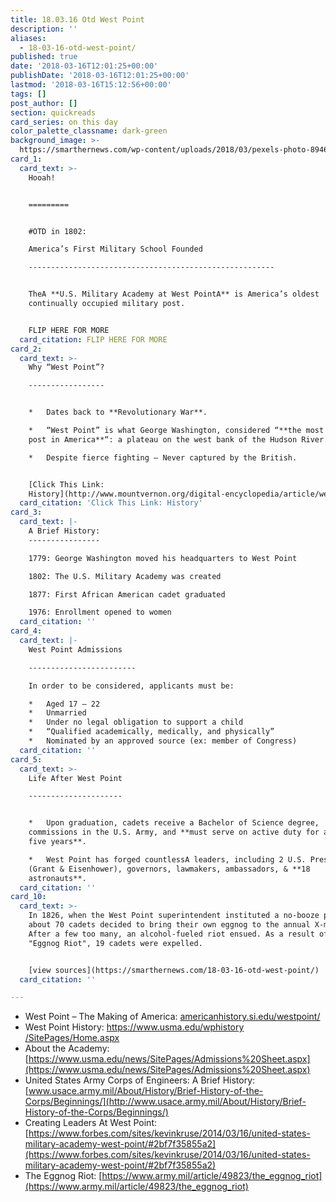 ```yaml
---
title: 18.03.16 Otd West Point
description: ''
aliases:
  - 18-03-16-otd-west-point/
published: true
date: '2018-03-16T12:01:25+00:00'
publishDate: '2018-03-16T12:01:25+00:00'
lastmod: '2018-03-16T15:12:56+00:00'
tags: []
post_author: []
section: quickreads
card_series: on this day
color_palette_classname: dark-green
background_image: >-
  https://smarthernews.com/wp-content/uploads/2018/03/pexels-photo-894631-scaled.jpeg
card_1:
  card_text: >-
    Hooah!  


    =========


    #OTD in 1802:  

    America’s First Military School Founded

    -------------------------------------------------------


    TheA **U.S. Military Academy at West PointA** is America’s oldest
    continually occupied military post.


    FLIP HERE FOR MORE
  card_citation: FLIP HERE FOR MORE
card_2:
  card_text: >-
    Why “West Point”?

    -----------------


    *   Dates back to **Revolutionary War**.

    *   “West Point” is what George Washington, considered “**the most important
    post in America**“: a plateau on the west bank of the Hudson River.

    *   Despite fierce fighting – Never captured by the British.


    [Click This Link:
    History](http://www.mountvernon.org/digital-encyclopedia/article/west-point/)
  card_citation: 'Click This Link: History'
card_3:
  card_text: |-
    A Brief History:
    ----------------

    1779: George Washington moved his headquarters to West Point

    1802: The U.S. Military Academy was created

    1877: First African American cadet graduated

    1976: Enrollment opened to women
  card_citation: ''
card_4:
  card_text: |-
    West Point Admissions  

    ------------------------

    In order to be considered, applicants must be:

    *   Aged 17 – 22
    *   Unmarried
    *   Under no legal obligation to support a child
    *   “Qualified academically, medically, and physically”
    *   Nominated by an approved source (ex: member of Congress)
  card_citation: ''
card_5:
  card_text: >-
    Life After West Point

    ---------------------


    *   Upon graduation, cadets receive a Bachelor of Science degree,
    commissions in the U.S. Army, and **must serve on active duty for at least
    five years**.

    *   West Point has forged countlessA leaders, including 2 U.S. Presidents
    (Grant & Eisenhower), governors, lawmakers, ambassadors, & **18
    astronauts**.
  card_citation: ''
card_10:
  card_text: >-
    In 1826, when the West Point superintendent instituted a no-booze policy,
    about 70 cadets decided to bring their own eggnog to the annual X-mas party.
    After a few too many, an alcohol-fueled riot ensued. As a result of the
    "Eggnog Riot", 19 cadets were expelled.


    [view sources](https://smarthernews.com/18-03-16-otd-west-point/)
  card_citation: ''

---
```

*   West Point – The Making of America: [americanhistory.si.edu/westpoint/](http://americanhistory.si.edu/westpoint/)
*   West Point History: [https://www.usma.edu/wphistory /SitePages/Home.aspx](https://www.usma.edu/wphistory)
*   About the Academy: [https://www.usma.edu/news/SitePages/Admissions%20Sheet.aspx](https://www.usma.edu/news/SitePages/Admissions%20Sheet.aspx)
*   United States Army Corps of Engineers: A Brief History: [www.usace.army.mil/About/History/Brief-History-of-the-Corps/Beginnings/](http://www.usace.army.mil/About/History/Brief-History-of-the-Corps/Beginnings/)
*   Creating Leaders At West Point: [https://www.forbes.com/sites/kevinkruse/2014/03/16/united-states-military-academy-west-point/#2bf7f35855a2](https://www.forbes.com/sites/kevinkruse/2014/03/16/united-states-military-academy-west-point/#2bf7f35855a2)
*   The Eggnog Riot: [https://www.army.mil/article/49823/the_eggnog_riot](https://www.army.mil/article/49823/the_eggnog_riot)